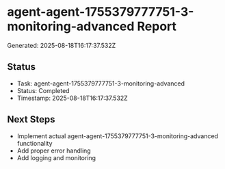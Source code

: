 # agent-agent-1755379777751-3-monitoring-advanced Report

Generated: 2025-08-18T16:17:37.532Z

## Status
- Task: agent-agent-1755379777751-3-monitoring-advanced
- Status: Completed
- Timestamp: 2025-08-18T16:17:37.532Z

## Next Steps
- Implement actual agent-agent-1755379777751-3-monitoring-advanced functionality
- Add proper error handling
- Add logging and monitoring
